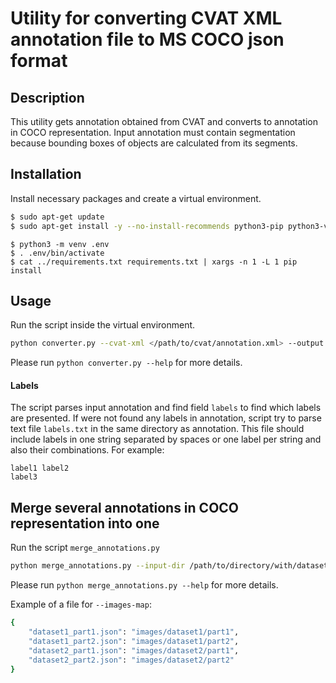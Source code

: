 # Utility for converting CVAT XML annotation file to MS COCO json format

## Description

This utility gets annotation obtained from CVAT and converts to annotation in COCO representation. Input annotation must contain segmentation because bounding boxes of objects are calculated from its segments.

## Installation

Install necessary packages and create a virtual environment.

```bash
$ sudo apt-get update
$ sudo apt-get install -y --no-install-recommends python3-pip python3-venv python3-dev python3-tk libgtk-3-dev gcc
```

```
$ python3 -m venv .env
$ . .env/bin/activate
$ cat ../requirements.txt requirements.txt | xargs -n 1 -L 1 pip install
```

## Usage

Run the script inside the virtual environment.

```bash
python converter.py --cvat-xml </path/to/cvat/annotation.xml> --output </path/to/output/coco/annotation.json> --image-dir </path/to/directory/with/images> --draw </path/to/save/directory> --draw_labels --use_background_label
```

Please run `python converter.py --help` for more details.

#### Labels
The script parses input annotation and find field `labels` to find which labels are presented. If were not found any labels in annotation, script try to parse text file `labels.txt` in the same directory as annotation. This file should include labels in one string separated by spaces or one label per string and also their combinations. For example:
```
label1 label2
label3
```

## Merge several annotations in COCO representation into one

Run the script `merge_annotations.py`

```bash
python merge_annotations.py --input-dir /path/to/directory/with/datasets --output /path/to/result/annotation.json --images-map /path/to/file/with/matched/datasets/and/images.txt --draw /path/to/directory/where/save/images
```

Please run `python merge_annotations.py --help` for more details.

Example of a file for `--images-map`:

```bash
{
    "dataset1_part1.json": "images/dataset1/part1",
    "dataset1_part2.json": "images/dataset1/part2",
    "dataset2_part1.json": "images/dataset2/part1",
    "dataset2_part2.json": "images/dataset2/part2"
}
```
